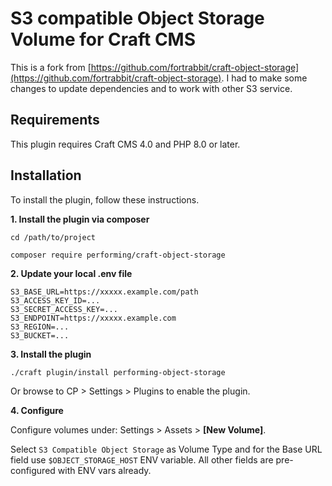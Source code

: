 S3 compatible Object Storage Volume for Craft CMS
==============================================

This is a fork from [https://github.com/fortrabbit/craft-object-storage](https://github.com/fortrabbit/craft-object-storage). I had to make some changes to update dependencies and to work with other S3 service. 

## Requirements

This plugin requires Craft CMS 4.0 and PHP 8.0 or later. 


## Installation

To install the plugin, follow these instructions.


**1. Install the plugin via composer**

```
cd /path/to/project

composer require performing/craft-object-storage
```

**2. Update your local .env file** 
```
S3_BASE_URL=https://xxxxx.example.com/path
S3_ACCESS_KEY_ID=...
S3_SECRET_ACCESS_KEY=...
S3_ENDPOINT=https://xxxxx.example.com
S3_REGION=...
S3_BUCKET=...
```


**3. Install the plugin**
```
./craft plugin/install performing-object-storage
```

Or browse to  CP > Settings > Plugins to enable the plugin.


**4. Configure**

Configure volumes under: Settings > Assets > **[New Volume]**.  

Select `S3 Compatible Object Storage` as Volume Type and for the Base URL field use `$OBJECT_STORAGE_HOST` ENV variable. 
All other fields are pre-configured with ENV vars already. 


